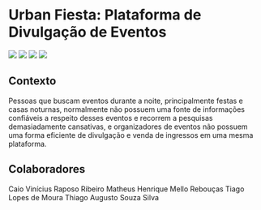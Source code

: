 # Urban Fiesta: Plataforma de Divulgação de Eventos
[![](https://img.shields.io/github/workflow/status/urban-fiesta/urban-fiesta/Tests?label=Tests&style=for-the-badge)](https://github.com/urban-fiesta/urban-fiesta/actions?workflow=Tests)
[![](https://img.shields.io/codecov/c/gh/urban-fiesta/urban-fiesta?style=for-the-badge)](https://codecov.io/gh/urban-fiesta/urban-fiesta)
[![](https://img.shields.io/github/license/urban-fiesta/urban-fiesta?style=for-the-badge)](https://raw.githubusercontent.com/urban-fiesta/urban-fiesta/master/LICENSE)
[![](https://img.shields.io/badge/code%20style-black-000000.svg?style=for-the-badge)](https://github.com/ambv/black)

## Contexto
Pessoas que buscam eventos durante a noite, principalmente festas e casas noturnas, normalmente não possuem uma fonte de informações confiáveis a respeito desses eventos e recorrem a pesquisas
demasiadamente cansativas, e organizadores de eventos não possuem uma forma eficiente de divulgação e venda de ingressos em uma mesma plataforma.

## Colaboradores

  Caio Vinícius Raposo Ribeiro
  Matheus Henrique Mello Rebouças 
  Tiago Lopes de Moura
  Thiago Augusto Souza Silva
